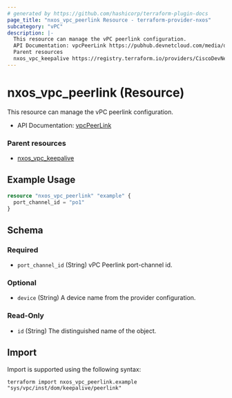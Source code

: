 ```yaml
---
# generated by https://github.com/hashicorp/terraform-plugin-docs
page_title: "nxos_vpc_peerlink Resource - terraform-provider-nxos"
subcategory: "vPC"
description: |-
  This resource can manage the vPC peerlink configuration.
  API Documentation: vpcPeerLink https://pubhub.devnetcloud.com/media/dme-docs-10-2-2/docs/System/vpc:PeerLink/
  Parent resources
  nxos_vpc_keepalive https://registry.terraform.io/providers/CiscoDevNet/nxos/latest/docs/resources/vpc_keepalive
---
```


# nxos_vpc_peerlink (Resource)

This resource can manage the vPC peerlink configuration.

- API Documentation: [vpcPeerLink](https://pubhub.devnetcloud.com/media/dme-docs-10-2-2/docs/System/vpc:PeerLink/)

### Parent resources

- [nxos_vpc_keepalive](https://registry.terraform.io/providers/CiscoDevNet/nxos/latest/docs/resources/vpc_keepalive)

## Example Usage

```terraform
resource "nxos_vpc_peerlink" "example" {
  port_channel_id = "po1"
}
```

<!-- schema generated by tfplugindocs -->
## Schema

### Required

- `port_channel_id` (String) vPC Peerlink port-channel id.

### Optional

- `device` (String) A device name from the provider configuration.

### Read-Only

- `id` (String) The distinguished name of the object.

## Import

Import is supported using the following syntax:

```shell
terraform import nxos_vpc_peerlink.example "sys/vpc/inst/dom/keepalive/peerlink"
```
